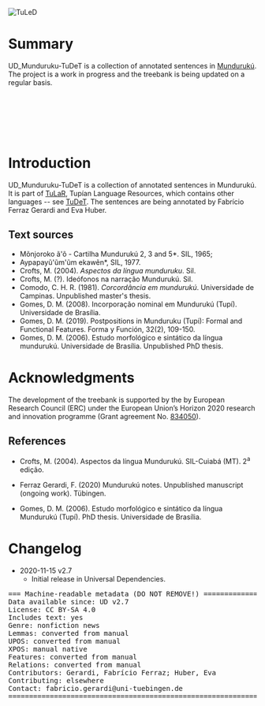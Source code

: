 ![TuLeD](not-to-release/mapNimu2.png)

# Summary


UD_Munduruku-TuDeT is a collection of annotated sentences in [Mundurukú](http://www.endangeredlanguages.com/lang/2981). The project is a work in progress and the treebank is being updated on a regular basis.

</br>
</br>
</br>
</br>
</br>

# Introduction

UD_Munduruku-TuDeT is a collection of annotated sentences in Mundurukú. It is part of [TuLaR](https://tular.clld.org), Tupían Language Resources, which contains other languages -- see [TuDeT](https://tular.clld.org/contributions/tudet). The sentences are being annotated by Fabrício Ferraz Gerardi and Eva Huber.

## Text sources

* Mõnjoroko ã'õ - Cartilha Mundurukú 2, 3 and 5*. SIL, 1965; 
* Aypapayũ'ũm'ũm ekawẽn*, SIL, 1977.
* Crofts, M. (2004). _Aspectos da língua munduruku_. Sil.
* Crofts, M. (?). Ideófonos na narração Mundurukú. Sil.
* Comodo, C. H. R. (1981). _Corcordância em mundurukú_. Universidade de Campinas. Unpublished master's thesis.
* Gomes, D. M. (2008). Incorporação nominal em Mundurukú (Tupí). Universidade de Brasília.
* Gomes, D. M. (2019). Postpositions in Munduruku (Tupi): Formal and Functional Features. Forma y Función, 32(2), 109-150.
* Gomes, D. M. (2006). Estudo morfológico e sintático da língua mundurukú. Universidade de Brasília. Unpublished PhD thesis.


# Acknowledgments

The development of the treebank is supported by the by European Research Council (ERC) under the European Union’s Horizon 2020 research and innovation programme (Grant agreement No. [834050](https://uni-tuebingen.de/fakultaeten/philosophische-fakultaet/fachbereiche/neuphilologie/seminar-fuer-sprachwissenschaft/arbeitsbereiche/allg-sprachwissenschaft/projekte/crosslingference/)).

## References

* Crofts, M. (2004). Aspectos da língua Mundurukú. SIL-Cuiabá (MT). 2<sup>a</sup> edição.

* Ferraz Gerardi, F. (2020) Mundurukú notes. Unpublished manuscript (ongoing work). Tübingen. 

* Gomes, D. M. (2006). Estudo morfológico e sintático da língua Mundurukú (Tupí). PhD thesis. Universidade de Brasília.

# Changelog

* 2020-11-15 v2.7
  * Initial release in Universal Dependencies.


<pre>
=== Machine-readable metadata (DO NOT REMOVE!) ================================
Data available since: UD v2.7
License: CC BY-SA 4.0
Includes text: yes
Genre: nonfiction news
Lemmas: converted from manual
UPOS: converted from manual
XPOS: manual native
Features: converted from manual
Relations: converted from manual
Contributors: Gerardi, Fabrício Ferraz; Huber, Eva
Contributing: elsewhere
Contact: fabricio.gerardi@uni-tuebingen.de
===============================================================================
</pre>
